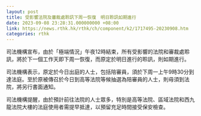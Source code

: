 ```yaml
---
layout: post
title: 受影響法院及審裁處聆訊下周一恢復　明日聆訊如期進行
date: 2023-09-08 23:28:31.000000000 +08:00
link: https://news.rthk.hk/rthk/ch/component/k2/1717495-20230908.htm
categories: rthk
---
```


司法機構宣布，由於「極端情況」午夜12時結束，所有受影響的法院和審裁處聆訊，將於下一個工作天即下周一恢復，而原定於明日進行的聆訊，則如期進行。

司法機構表示，原定於今日出庭的人士，包括陪審員，須於下周一上午9時30分到達法庭。至於原被傳召於今日到高等法院等候抽選為陪審員的人士，則毋須到法院，將另行書面通知。

司法機構提醒，由於預計前往法院的人士眾多，特別是高等法院、區域法院和西九龍法院大樓的法庭使用者需提早抵達，以預留充足時間接受保安檢查。
